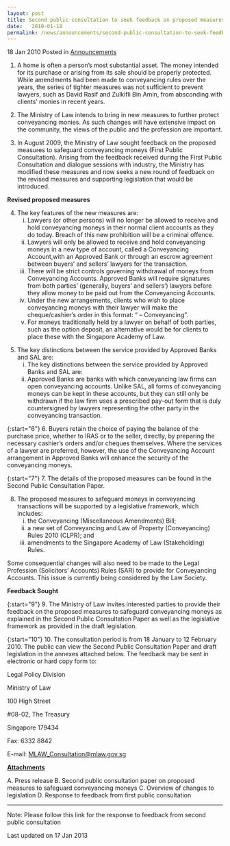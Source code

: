 ```yaml
---
layout: post
title: Second public consultation to seek feedback on proposed measures to safeguard conveyancing moneys
date:   2010-01-18
permalink: /news/announcements/second-public-consultation-to-seek-feedback-on-proposed-measures-to-safeguard-conveyancing-moneys
---
```


18 Jan 2010 Posted in [Announcements](/news/announcements)


1. A home is often a person’s most substantial asset. The money intended for its purchase or arising from its sale should be properly protected.  While amendments had been made to conveyancing rules over the years, the series of tighter measures was not sufficient to prevent lawyers, such as David Rasif and Zulkifli Bin Amin, from absconding with clients’ monies in recent years.

2. The Ministry of Law intends to bring in new measures to further protect conveyancing monies. As such changes will have extensive impact on the community, the views of the public and the profession are important. 

3. In August 2009, the Ministry of Law sought feedback on the proposed measures to safeguard conveyancing moneys (First Public Consultation). Arising from the feedback received during the First Public Consultation and dialogue sessions with industry, the Ministry has modified these measures and now seeks a new round of feedback on the revised measures and supporting legislation that would be introduced.


**Revised proposed measures**

<ol start="4">
<li>The key features of the new measures are:
<ol style="list-style-type: lower-roman">
<li>Lawyers (or other persons) will no longer be allowed to receive and hold conveyancing moneys in their normal client accounts as they do today. Breach of this new prohibition will be a criminal offence. </li>

<li>Lawyers will only be allowed to receive and hold conveyancing moneys in a new type of account, called a Conveyancing Account,with an Approved Bank or through an escrow agreement between buyers’ and sellers’ lawyers for the transaction. </li>

<li>There will be strict controls governing withdrawal of moneys from Conveyancing Accounts. Approved Banks will require signatures from both parties’ (generally, buyers’ and sellers’) lawyers before they allow money to be paid out from the Conveyancing Accounts. </li>
<li>Under the new arrangements, clients who wish to place conveyancing moneys with their lawyer will make the cheque/cashier’s order in this format: “<Name of Law Firm> – Conveyancing”.</li>
<li>For moneys traditionally held by a lawyer on behalf of both parties, such as the option deposit, an alternative would be for clients to place these with the Singapore Academy of Law.</li>
</ol>
</li>
</ol>

<ol start="5">
<li>The key distinctions between the service provided by Approved Banks and SAL are:

<ol style="list-style-type: lower-roman">
<li>The key distinctions between the service provided by Approved Banks and SAL are:</li>
<li>Approved Banks are banks with which conveyancing law firms can open conveyancing accounts. Unlike SAL, all forms of conveyancing moneys can be kept in these accounts, but they can still only be withdrawn if the law firm uses a prescribed pay-out form that is duly countersigned by lawyers representing the other party in the conveyancing transaction.</li>
</ol>
</li>
</ol>

{:start="6"}
6. Buyers retain the choice of paying the balance of the purchase price, whether to IRAS or to the seller, directly, by preparing the necessary cashier’s orders and/or cheques themselves. Where the services of a lawyer are preferred, however, the use of the Conveyancing Account arrangement in Approved Banks will enhance the security of the conveyancing moneys.

{:start="7"}
7. The details of the proposed measures can be found in the Second Public Consultation Paper.

<ol start="8">
<li>The proposed measures to safeguard moneys in conveyancing transactions will be supported by a legislative framework, which includes:
<ol style="list-style-type: lower-roman">
<li>the Conveyancing (Miscellaneous Amendments) Bill; </li>

<li> a new set of Conveyancing and Law of Property (Conveyancing) Rules 2010 (CLPR); and </li>

<li>amendments to the Singapore Academy of Law (Stakeholding) Rules. </li>
</ol>

</li>
</ol>
Some consequential changes will also need to be made to the Legal Profession (Solicitors’ Accounts) Rules (SAR) to provide for Conveyancing Accounts. This issue is currently being considered by the Law Society.


**Feedback Sought**

{:start="9"}
9. The Ministry of Law invites interested parties to provide their feedback on the proposed measures to safeguard conveyancing moneys as explained in the Second Public Consultation Paper as well as the legislative framework as provided in the draft legislation.

{:start="10"}
10. The consultation period is from 18 January to 12 February 2010. The public can view the Second Public Consultation Paper and draft legislation in the annexes attached below.  The feedback may be sent in electronic or hard copy form to:


<p class="address-centered">Legal Policy Division</p>
<p class="address-centered">Ministry of Law</p>
<p class="address-centered">100 High Street</p>
<p class="address-centered">#08-02, The Treasury</p>
<p class="address-centered">Singapore 179434</p>
<p class="address-centered">Fax: 6332 8842</p>
<p class="address-centered">E-mail: <a href="mailto:MLAW_Consultation@mlaw.gov.sg">MLAW_Consultation@mlaw.gov.sg</a></p>



**<u>Attachments</u>**

A.  Press release
B.  Second public consultation paper on proposed measures to safeguard conveyancing moneys
C.  Overview of changes to legislation
D.  Response to feedback from first public consultation

---
Note: Please follow this link for the  response to feedback from second public consultation



<p class="right-side-updated">Last updated on 17 Jan 2013</p> 



